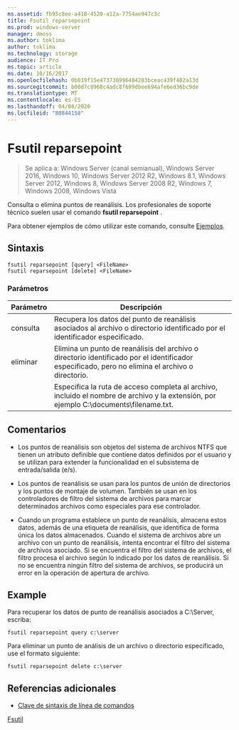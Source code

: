 ```yaml
---
ms.assetid: fb95c8ee-a418-4520-a12a-7754ae947c3c
title: Fsutil reparsepoint
ms.prod: windows-server
manager: dmoss
ms.author: toklima
author: toklima
ms.technology: storage
audience: IT Pro
ms.topic: article
ms.date: 10/16/2017
ms.openlocfilehash: 0b819f15e473738996484283bceac439f482a13d
ms.sourcegitcommit: b00d7c8968c4adc8f699dbee694afe6ed36bc9de
ms.translationtype: MT
ms.contentlocale: es-ES
ms.lasthandoff: 04/08/2020
ms.locfileid: "80844158"
---
```

# <a name="fsutil-reparsepoint"></a>Fsutil reparsepoint
>Se aplica a: Windows Server (canal semianual), Windows Server 2016, Windows 10, Windows Server 2012 R2, Windows 8.1, Windows Server 2012, Windows 8, Windows Server 2008 R2, Windows 7, Windows 2008, Windows Vista

Consulta o elimina puntos de reanálisis.  Los profesionales de soporte técnico suelen usar el comando **fsutil reparsepoint** .

Para obtener ejemplos de cómo utilizar este comando, consulte [Ejemplos](#BKMK_examples).

## <a name="syntax"></a>Sintaxis

```
fsutil reparsepoint [query] <FileName>
fsutil reparsepoint [delete] <FileName>
```

### <a name="parameters"></a>Parámetros

| Parámetro  |                                                                Descripción                                                                |
|------------|-------------------------------------------------------------------------------------------------------------------------------------------|
|   consulta    |            Recupera los datos del punto de reanálisis asociados al archivo o directorio identificado por el identificador especificado.             |
|   eliminar   | Elimina un punto de reanálisis del archivo o directorio identificado por el identificador especificado, pero no elimina el archivo o directorio. |
| <FileName> |             Especifica la ruta de acceso completa al archivo, incluido el nombre de archivo y la extensión, por ejemplo C:\documents\filename.txt.             |

## <a name="remarks"></a>Comentarios

-   Los puntos de reanálisis son objetos del sistema de archivos NTFS que tienen un atributo definible que contiene datos definidos por el usuario y se utilizan para extender la funcionalidad en el subsistema de entrada/salida (e/s).

-   Los puntos de reanálisis se usan para los puntos de unión de directorios y los puntos de montaje de volumen. También se usan en los controladores de filtro del sistema de archivos para marcar determinados archivos como especiales para ese controlador.

-   Cuando un programa establece un punto de reanálisis, almacena estos datos, además de una etiqueta de reanálisis, que identifica de forma única los datos almacenados. Cuando el sistema de archivos abre un archivo con un punto de reanálisis, intenta encontrar el filtro del sistema de archivos asociado. Si se encuentra el filtro del sistema de archivos, el filtro procesa el archivo según lo indicado por los datos de reanálisis. Si no se encuentra ningún filtro del sistema de archivos, se producirá un error en la operación de apertura de archivo.

## <a name="examples"></a><a name="BKMK_examples"></a>Example
Para recuperar los datos de punto de reanálisis asociados a C:\Server, escriba:

```
fsutil reparsepoint query c:\server
```

Para eliminar un punto de análisis de un archivo o directorio especificado, use el formato siguiente:

```
fsutil reparsepoint delete c:\server
```

## <a name="additional-references"></a>Referencias adicionales
- [Clave de sintaxis de línea de comandos](command-line-syntax-key.md)

[Fsutil](Fsutil.md)



